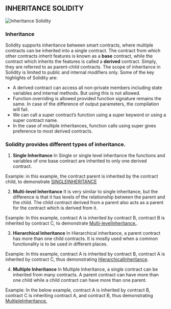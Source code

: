 ## INHERITANCE SOLIDITY
![Inheritance Solidity](https://media1.tenor.com/images/1f1ff38d5aabe5cd34e762ce9866e7c3/tenor.gif?itemid=27567652)

### Inheritance
Solidity supports inheritance between smart contracts, where multiple contracts can be inherited into a single contract. The contract from which other contracts inherit features is known as a **base** contract, while the contract which inherits the features is called a **derived** contract. Simply, they are referred to as parent-child contracts. The scope of inheritance in Solidity is limited to public and internal modifiers only. Some of the key highlights of Solidity are:
- A derived contract can access all non-private members including state variables and internal methods. But using this is not allowed.
- Function overriding is allowed provided function signature remains the same. In case of the difference of output parameters, the compilation will fail.
- We can call a super contract’s function using a super keyword or using a super contract name.
- In the case of multiple inheritances, function calls using super gives preference to most derived contracts.

### Solidity provides different types of inheritance.

1. **Single Inheritance**
In Single or single level inheritance the functions and variables of one base contract are inherited to only one derived contract.

Example: in this example, the contract parent is inherited by the contract child, to demonstrate [SINGLEINHERITANCE]()

2. **Multi-level Inheritance**
It is very similar to single inheritance, but the difference is that it has levels of the relationship between the parent and the child. The child contract derived from a parent also acts as a parent for the contract which is derived from it.

Example: In this example, contract A is inherited by contract B, contract B is inherited by contract C, to demonstrate [Multi-levelInheritance.]().

3. **Hierarchical Inheritance**
In Hierarchical inheritance, a parent contract has more than one child contracts. It is mostly used when a common functionality is to be used in different places.

Example: In this example, contract A is inherited by contract B, contract A is inherited by contract C, thus demonstrating [HierarchicalInheritance]().

4. **Multiple Inheritance**
In Multiple Inheritance, a single contract can be inherited from many contracts. A parent contract can have more than one child while a child contract can have more than one parent.

Example: In the below example, contract A is inherited by contract B, contract C is inheriting contract A, and contract B, thus demonstrating [MultipleInheritance.]()